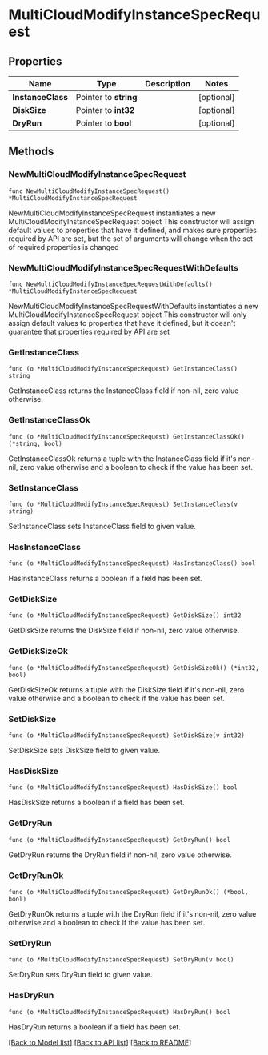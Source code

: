 # MultiCloudModifyInstanceSpecRequest

## Properties

Name | Type | Description | Notes
------------ | ------------- | ------------- | -------------
**InstanceClass** | Pointer to **string** |  | [optional] 
**DiskSize** | Pointer to **int32** |  | [optional] 
**DryRun** | Pointer to **bool** |  | [optional] 

## Methods

### NewMultiCloudModifyInstanceSpecRequest

`func NewMultiCloudModifyInstanceSpecRequest() *MultiCloudModifyInstanceSpecRequest`

NewMultiCloudModifyInstanceSpecRequest instantiates a new MultiCloudModifyInstanceSpecRequest object
This constructor will assign default values to properties that have it defined,
and makes sure properties required by API are set, but the set of arguments
will change when the set of required properties is changed

### NewMultiCloudModifyInstanceSpecRequestWithDefaults

`func NewMultiCloudModifyInstanceSpecRequestWithDefaults() *MultiCloudModifyInstanceSpecRequest`

NewMultiCloudModifyInstanceSpecRequestWithDefaults instantiates a new MultiCloudModifyInstanceSpecRequest object
This constructor will only assign default values to properties that have it defined,
but it doesn't guarantee that properties required by API are set

### GetInstanceClass

`func (o *MultiCloudModifyInstanceSpecRequest) GetInstanceClass() string`

GetInstanceClass returns the InstanceClass field if non-nil, zero value otherwise.

### GetInstanceClassOk

`func (o *MultiCloudModifyInstanceSpecRequest) GetInstanceClassOk() (*string, bool)`

GetInstanceClassOk returns a tuple with the InstanceClass field if it's non-nil, zero value otherwise
and a boolean to check if the value has been set.

### SetInstanceClass

`func (o *MultiCloudModifyInstanceSpecRequest) SetInstanceClass(v string)`

SetInstanceClass sets InstanceClass field to given value.

### HasInstanceClass

`func (o *MultiCloudModifyInstanceSpecRequest) HasInstanceClass() bool`

HasInstanceClass returns a boolean if a field has been set.

### GetDiskSize

`func (o *MultiCloudModifyInstanceSpecRequest) GetDiskSize() int32`

GetDiskSize returns the DiskSize field if non-nil, zero value otherwise.

### GetDiskSizeOk

`func (o *MultiCloudModifyInstanceSpecRequest) GetDiskSizeOk() (*int32, bool)`

GetDiskSizeOk returns a tuple with the DiskSize field if it's non-nil, zero value otherwise
and a boolean to check if the value has been set.

### SetDiskSize

`func (o *MultiCloudModifyInstanceSpecRequest) SetDiskSize(v int32)`

SetDiskSize sets DiskSize field to given value.

### HasDiskSize

`func (o *MultiCloudModifyInstanceSpecRequest) HasDiskSize() bool`

HasDiskSize returns a boolean if a field has been set.

### GetDryRun

`func (o *MultiCloudModifyInstanceSpecRequest) GetDryRun() bool`

GetDryRun returns the DryRun field if non-nil, zero value otherwise.

### GetDryRunOk

`func (o *MultiCloudModifyInstanceSpecRequest) GetDryRunOk() (*bool, bool)`

GetDryRunOk returns a tuple with the DryRun field if it's non-nil, zero value otherwise
and a boolean to check if the value has been set.

### SetDryRun

`func (o *MultiCloudModifyInstanceSpecRequest) SetDryRun(v bool)`

SetDryRun sets DryRun field to given value.

### HasDryRun

`func (o *MultiCloudModifyInstanceSpecRequest) HasDryRun() bool`

HasDryRun returns a boolean if a field has been set.


[[Back to Model list]](../README.md#documentation-for-models) [[Back to API list]](../README.md#documentation-for-api-endpoints) [[Back to README]](../README.md)


